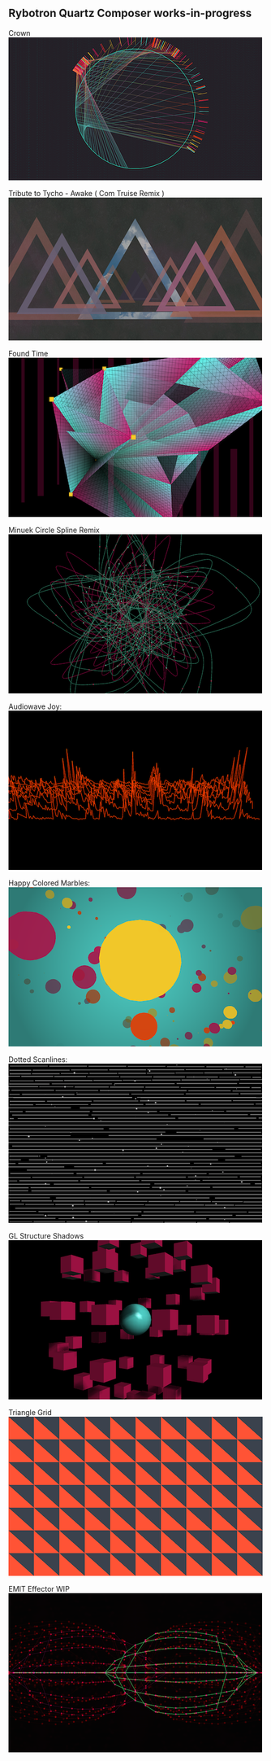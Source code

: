 Rybotron Quartz Composer works-in-progress
------------------------------------------

Crown
<br />
![Crown](/images/crown.png)

Tribute to Tycho - Awake ( Com Truise Remix )
<br />
[![Tycho](/images/tycho.png)](http://bit.ly/qctychoremix)

Found Time
<br />
![Found Time](/images/foundtime.png)

Minuek Circle Spline Remix
<br />
![Found Time](/images/minuekcirclesplineremix.png)

Audiowave Joy:
<br />
![audiowavejoy](/images/audiowavejoy.png)

Happy Colored Marbles:
<br />
![Happy Colored Marbles](/images/happycoloredmarbles.png)

Dotted Scanlines:
<br />
![Dotted Scanlines](/images/dottedscanlines.png)

GL Structure Shadows
<br />
![GL Structure Shadows](/images/glstructureshadows.png)

Triangle Grid
<br />
![Triangle Grid](/images/trianglegrid.png)

EMIT Effector WIP
<br />
![EMIT Effector WIP](/images/emiteffectorwip.png)
